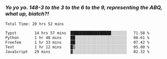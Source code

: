 ### ***Yo yo yo. 148-3 to the 3 to the 6 to the 9, representing the ABQ, what up, biatch?!***

<!--START_SECTION:waka-->

```txt
Total Time: 20 hrs 52 mins

Typst        14 hrs 57 mins  ██████████████████░░░░░░░   71.58 %
Python       1 hr 48 mins    ██░░░░░░░░░░░░░░░░░░░░░░░   08.61 %
Freefem      1 hr 33 mins    ██░░░░░░░░░░░░░░░░░░░░░░░   07.42 %
Text         1 hr 12 mins    █▒░░░░░░░░░░░░░░░░░░░░░░░   05.80 %
JavaScript   29 mins         ▓░░░░░░░░░░░░░░░░░░░░░░░░   02.32 %
```

<!--END_SECTION:waka-->

<!--
**AJMC2002/AJMC2002** is a ✨ _special_ ✨ repository because its `README.md` (this file) appears on your GitHub profile.

Here are some ideas to get you started:

- 🔭 I’m currently working on ...
- 🌱 I’m currently learning ...
- 👯 I’m looking to collaborate on ...
- 🤔 I’m looking for help with ...
- 💬 Ask me about ...
- 📫 How to reach me: ...
- 😄 Pronouns: ...
- ⚡ Fun fact: ...
-->
